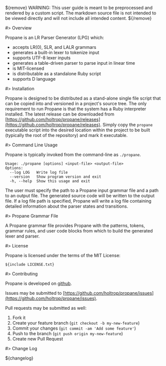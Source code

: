 ${remove}
WARNING: This user guide is meant to be preprocessed and rendered by a custom
script.
The markdown source file is not intended to be viewed directly and will not
include all intended content.
${/remove}

#> Overview

Propane is an LR Parser Generator (LPG) which:

  * accepts LR(0), SLR, and LALR grammars
  * generates a built-in lexer to tokenize input
  * supports UTF-8 lexer inputs
  * generates a table-driven parser to parse input in linear time
  * is MIT-licensed
  * is distributable as a standalone Ruby script
  * supports D language

#> Installation

Propane is designed to be distributed as a stand-alone single file script that
can be copied into and versioned in a project's source tree.
The only requirement to run Propane is that the system has a Ruby interpreter
installed.
The latest release can be downloaded from [https://github.com/holtrop/propane/releases](https://github.com/holtrop/propane/releases).
Simply copy the `propane` executable script into the desired location within
the project to be built (typically the root of the repository) and mark it
executable.

#> Command Line Usage

Propane is typically invoked from the command-line as `./propane`.

    Usage: ./propane [options] <input-file> <output-file>
    Options:
      --log LOG   Write log file
      --version   Show program version and exit
      -h, --help  Show this usage and exit

The user must specify the path to a Propane input grammar file and a path to an
output file.
The generated source code will be written to the output file.
If a log file path is specified, Propane will write a log file containing
detailed information about the parser states and transitions.

#> Propane Grammar File

A Propane grammar file provides Propane with the patterns, tokens, grammar
rules, and user code blocks from which to build the generated lexer and parser.

#> License

Propane is licensed under the terms of the MIT License:

```
${include LICENSE.txt}
```

#> Contributing

Propane is developed on [github](https://github.com/holtrop/propane).

Issues may be submitted to [https://github.com/holtrop/propane/issues](https://github.com/holtrop/propane/issues).

Pull requests may be submitted as well:

  1. Fork it
  2. Create your feature branch (`git checkout -b my-new-feature`)
  3. Commit your changes (`git commit -am 'Add some feature'`)
  4. Push to the branch (`git push origin my-new-feature`)
  5. Create new Pull Request

#> Change Log

${changelog}
